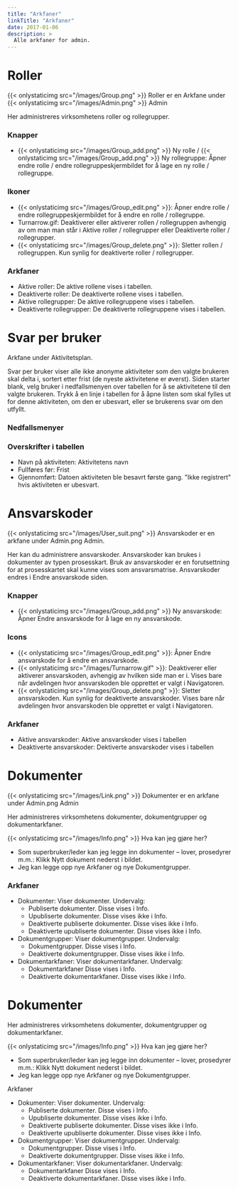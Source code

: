 ```yaml
---
title: "Arkfaner"
linkTitle: "Arkfaner"
date: 2017-01-06
description: >
  Alle arkfaner for admin.
---
```

# Roller
{{< onlystaticimg src="/images/Group.png" >}} Roller er en Arkfane under {{< onlystaticimg src="/images/Admin.png" >}} Admin

Her administreres virksomhetens roller og rollegrupper.

### Knapper

- {{< onlystaticimg src="/images/Group_add.png" >}} Ny rolle / {{< onlystaticimg src="/images/Group_add.png" >}} Ny rollegruppe: Åpner endre rolle / endre rollegruppeskjermbildet for å lage en ny rolle / rollegruppe.

### Ikoner

- {{< onlystaticimg src="/images/Group_edit.png" >}}: Åpner endre rolle / endre rollegruppeskjermbildet for å endre en rolle / rollegruppe.
- Turnarrow.gif: Deaktiverer eller aktiverer rollen / rollegruppen avhengig av om man man står i Aktive roller / rollegrupper eller Deaktiverte roller / rollegrupper.
- {{< onlystaticimg src="/images/Group_delete.png" >}}: Sletter rollen / rollegruppen. Kun synlig for deaktiverte roller / rollegrupper.

### Arkfaner

- Aktive roller: De aktive rollene vises i tabellen.
- Deaktiverte roller: De deaktiverte rollene vises i tabellen.
- Aktive rollegrupper: De aktive rollegruppene vises i tabellen.
- Deaktiverte rollegrupper: De deaktiverte rollegruppene vises i tabellen.

# Svar per bruker
Arkfane under Aktivitetsplan.

Svar per bruker viser alle ikke anonyme aktiviteter som den valgte brukeren skal delta i, sortert etter frist (de nyeste aktivitetene er øverst). Siden starter blank, velg bruker i nedfallsmenyen over tabellen for å se aktivitetene til den valgte brukeren. Trykk å en linje i tabellen for å åpne listen som skal fylles ut for denne aktiviteten, om den er ubesvart, eller se brukerens svar om den utfyllt.

### Nedfallsmenyer

### Overskrifter i tabellen

- Navn på aktiviteten: Aktivitetens navn
- Fullføres før: Frist
- Gjennomført: Datoen aktiviteten ble besavrt første gang. "Ikke registrert" hvis aktiviteten er ubesvart.

# Ansvarskoder
{{< onlystaticimg src="/images/User_suit.png" >}} Ansvarskoder er en arkfane under Admin.png Admin.

Her kan du administrere ansvarskoder. Ansvarskoder kan brukes i dokumenter av typen prosesskart. Bruk av ansvarskoder er en forutsettning for at prosesskartet skal kunne vises som ansvarsmatrise. Ansvarskoder endres i Endre ansvarskode siden.

### Knapper

- {{< onlystaticimg src="/images/Group_add.png" >}} Ny ansvarskode: Åpner Endre ansvarskode for å lage en ny ansvarskode.

### Icons

- {{< onlystaticimg src="/images/Group_edit.png" >}}: Åpner Endre ansvarskode for å endre en ansvarskode.
- {{< onlystaticimg src="/images/Turnarrow.gif" >}}: Deaktiverer eller aktiverer ansvarskoden, avhengig av hvilken side man er i. Vises bare når avdelingen hvor ansvarskoden ble opprettet er valgt i Navigatoren.
- {{< onlystaticimg src="/images/Group_delete.png" >}}: Sletter ansvarskoden. Kun synlig for deaktiverte ansvarskoder. Vises bare når avdelingen hvor ansvarskoden ble opprettet er valgt i Navigatoren.

### Arkfaner

- Aktive ansvarskoder: Aktive ansvarskoder vises i tabellen
- Deaktiverte ansvarskoder: Dektiverte ansvarskoder vises i tabellen

# Dokumenter
{{< onlystaticimg src="/images/Link.png" >}} Dokumenter er en arkfane under Admin.png Admin

Her administreres virksomhetens dokumenter, dokumentgrupper og dokumentarkfaner.

{{< onlystaticimg src="/images/Info.png" >}} Hva kan jeg gjøre her?

- Som superbruker/leder kan jeg legge inn dokumenter – lover, prosedyrer m.m.: Klikk Nytt dokument nederst i bildet.
- Jeg kan legge opp nye Arkfaner og nye Dokumentgrupper.


### Arkfaner

- Dokumenter: Viser dokumenter. Undervalg:
  - Publiserte dokumenter. Disse vises i Info.
  - Upubliserte dokumenter. Disse vises ikke i Info.
  - Deaktiverte publiserte dokumenter. Disse vises ikke i Info.
  - Deaktiverte upubliserte dokumenter. Disse vises ikke i Info.
- Dokumentgrupper: Viser dokumentgrupper. Undervalg:
  - Dokumentgrupper. Disse vises i Info.
  - Deaktiverte dokumentgrupper. Disse vises ikke i Info.
- Dokumentarkfaner: Viser dokumentarkfaner. Undervalg:
  - Dokumentarkfaner Disse vises i Info.
  - Deaktiverte dokumentarkfaner. Disse vises ikke i Info.

# Dokumenter
Her administreres virksomhetens dokumenter, dokumentgrupper og dokumentarkfaner.

{{< onlystaticimg src="/images/Info.png" >}} Hva kan jeg gjøre her?

- Som superbruker/leder kan jeg legge inn dokumenter – lover, prosedyrer m.m.: Klikk Nytt dokument nederst i bildet.
- Jeg kan legge opp nye Arkfaner og nye Dokumentgrupper.

Arkfaner

- Dokumenter: Viser dokumenter. Undervalg:
  - Publiserte dokumenter. Disse vises i Info.
  - Upubliserte dokumenter. Disse vises ikke i Info.
  - Deaktiverte publiserte dokumenter. Disse vises ikke i Info.
  - Deaktiverte upubliserte dokumenter. Disse vises ikke i Info.
- Dokumentgrupper: Viser dokumentgrupper. Undervalg:
  - Dokumentgrupper. Disse vises i Info.
  - Deaktiverte dokumentgrupper. Disse vises ikke i Info.
- Dokumentarkfaner: Viser dokumentarkfaner. Undervalg:
  - Dokumentarkfaner Disse vises i Info.
  - Deaktiverte dokumentarkfaner. Disse vises ikke i Info.
